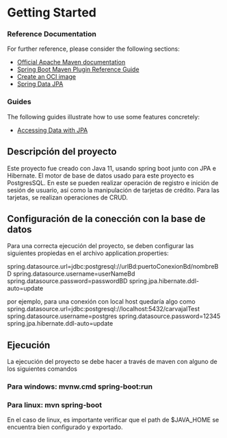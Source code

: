 # Getting Started

### Reference Documentation
For further reference, please consider the following sections:

* [Official Apache Maven documentation](https://maven.apache.org/guides/index.html)
* [Spring Boot Maven Plugin Reference Guide](https://docs.spring.io/spring-boot/docs/2.6.2/maven-plugin/reference/html/)
* [Create an OCI image](https://docs.spring.io/spring-boot/docs/2.6.2/maven-plugin/reference/html/#build-image)
* [Spring Data JPA](https://docs.spring.io/spring-boot/docs/2.6.2/reference/htmlsingle/#boot-features-jpa-and-spring-data)

### Guides
The following guides illustrate how to use some features concretely:

* [Accessing Data with JPA](https://spring.io/guides/gs/accessing-data-jpa/)

## Descripción del proyecto
Este proyecto fue creado con Java 11, usando spring boot junto con JPA e Hibernate. El motor de base de datos 
usado para este proyecto es PostgresSQL.
En este se pueden realizar operación de registro e inición de sesión de usuario, así como la manipulación de tarjetas
de crédito. Para las tarjetas, se realizan operaciones de CRUD.

## Configuración de la conección con la base de datos
Para una correcta ejecución del proyecto, se deben configurar las siguientes propiedas en el archivo
application.properties: 

spring.datasource.url=jdbc:postgresql://urlBd:puertoConexionBd/nombreBD
spring.datasource.username=userNameBd
spring.datasource.password=passwordBD
spring.jpa.hibernate.ddl-auto=update

por ejemplo, para una conexión con local host quedaría algo como 
spring.datasource.url=jdbc:postgresql://localhost:5432/carvajalTest
spring.datasource.username=postgres
spring.datasource.password=12345
spring.jpa.hibernate.ddl-auto=update

## Ejecución
 La ejecución del proyecto se debe hacer a través de maven con alguno de los siguientes comandos
  ### Para windows: mvnw.cmd spring-boot:run 
  ### Para linux: mvn spring-boot
  En el caso de linux, es importante verificar que el path de $JAVA_HOME se encuentra bien configurado y exportado.
